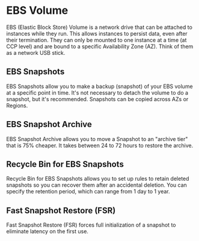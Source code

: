 # EBS Volume

EBS (Elastic Block Store) Volume is a network drive that can be attached to instances while they run. This allows instances to persist data, even after their termination. They can only be mounted to one instance at a time (at CCP level) and are bound to a specific Availability Zone (AZ). Think of them as a network USB stick.

## EBS Snapshots

EBS Snapshots allow you to make a backup (snapshot) of your EBS volume at a specific point in time. It's not necessary to detach the volume to do a snapshot, but it's recommended. Snapshots can be copied across AZs or Regions.

## EBS Snapshot Archive

EBS Snapshot Archive allows you to move a Snapshot to an "archive tier" that is 75% cheaper. It takes between 24 to 72 hours to restore the archive.

## Recycle Bin for EBS Snapshots

Recycle Bin for EBS Snapshots allows you to set up rules to retain deleted snapshots so you can recover them after an accidental deletion. You can specify the retention period, which can range from 1 day to 1 year.

## Fast Snapshot Restore (FSR)

Fast Snapshot Restore (FSR) forces full initialization of a snapshot to eliminate latency on the first use.